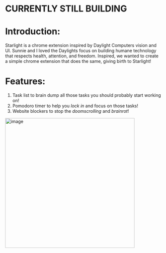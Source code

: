 # CURRENTLY STILL BUILDING

# Introduction:
Starlight is a chrome extension inspired by Daylight Computers vision and UI. Sunnie and I loved the Daylights focus on building humane technology that respects health, attention, and freedom. Inspired, we wanted to create a simple chrome extension that does the same, giving birth to Starlight!

# Features:
1. Task list to brain dump all those tasks you should probably start working on!
1. Pomodoro timer to help you *lock in* and focus on those tasks!
2. Website blockers to stop the *doomscrolling* and *brainrot*!

<img width="416" alt="image" src="https://github.com/rahulbkumar/starlight/assets/85476994/0772ca6a-b2e0-4a9a-9cee-da7529f889ad">

